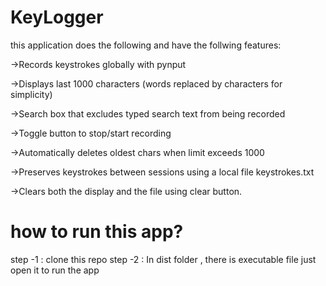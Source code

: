 # KeyLogger

this application does the following and have the follwing features:

->Records keystrokes globally with pynput

->Displays last 1000 characters (words replaced by characters for simplicity)

->Search box that excludes typed search text from being recorded

->Toggle button to stop/start recording

->Automatically deletes oldest chars when limit exceeds 1000

->Preserves keystrokes between sessions using a local file keystrokes.txt

->Clears both the display and the file using clear button.

# how to run this app?

step -1 : clone this repo
step -2 : In dist folder , there is executable file just open it to run the app
